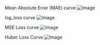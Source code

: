 Mean Absolute Error (MAE) curve
![Image](https://github.com/user-attachments/assets/a27d27d9-004f-40e5-81a0-5829400df9d4)



log_loss curve
![Image](https://github.com/user-attachments/assets/c88add8c-946d-4e31-9a45-566b4e2a0be2)


MSE Loss  curve
![Image](https://github.com/user-attachments/assets/dbc8391c-e4ad-469c-aa01-948d29092392)


Huber Loss Curve
![Image](https://github.com/user-attachments/assets/e83fa45d-5406-45ab-a54c-1ac59bbe955b)
